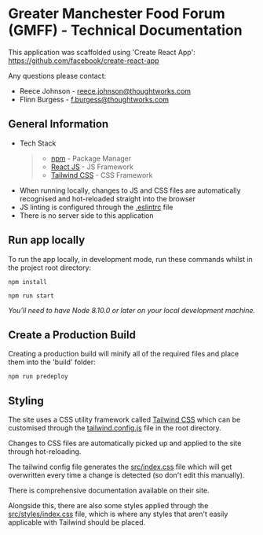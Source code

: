 # Greater Manchester Food Forum (GMFF) - Technical Documentation 

This application was scaffolded using 'Create React App': https://github.com/facebook/create-react-app

Any questions please contact: 
* Reece Johnson - [reece.johnson@thoughtworks.com](mailto:reece.johnson@thoughtworks.com) 
* Flinn Burgess - [f.burgess@thoughtworks.com](mailto:f.burgess@thoughtworks.com) 

## General Information
* Tech Stack
  >* [npm](https://www.npmjs.com) - Package Manager
  >* [React JS](https://reactjs.org/) - JS Framework
  >* [Tailwind CSS](https://tailwindcss.com/docs/what-is-tailwind) - CSS Framework
* When running locally, changes to JS and CSS files are automatically recognised and hot-reloaded straight into the browser
* JS linting is configured through the [.eslintrc](.eslintrc) file 
* There is no server side to this application

## Run app locally 
To run the app locally, in development mode, run these commands whilst in the project root directory:

```npm install```

```npm run start```

*You’ll need to have Node 8.10.0 or later on your local development machine.*

## Create a Production Build
Creating a production build will minify all of the required files and place them into the 'build' folder:

```npm run predeploy```

## Styling 
The site uses a CSS utility framework called [Tailwind CSS](https://tailwindcss.com/docs/what-is-tailwind) which can be customised through the [tailwind.config.js](tailwind.config.js) file in the root directory. 

Changes to CSS files are automatically picked up and applied to the site through hot-reloading. 

The tailwind config file generates the [src/index.css](src/index.css) file which will get overwritten every time a change is detected (so don't edit this manually). 

There is comprehensive documentation available on their site. 

Alongside this, there are also some styles applied through the [src/styles/index.css](src/index.css) file, which is where any styles that aren't easily applicable with Tailwind should be placed.